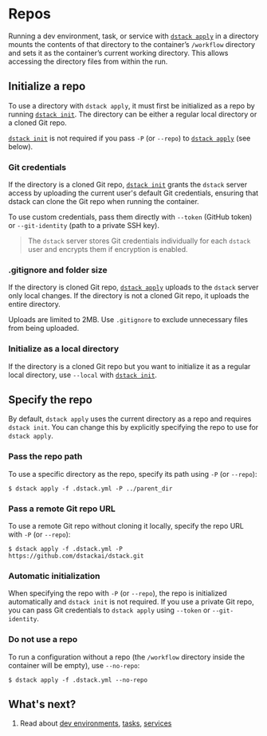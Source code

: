 # Repos

Running a dev environment, task, or service with [`dstack apply`](../reference/cli/dstack/apply.md) in a directory
mounts the contents of that directory to the container’s `/workflow` directory and sets it as the container’s current working directory.
This allows accessing the directory files from within the run.

## Initialize a repo

To use a directory with `dstack apply`, it must first be initialized as a repo by running [`dstack init`](../reference/cli/dstack/init.md).
The directory can be either a regular local directory or a cloned Git repo.

[`dstack init`](../reference/cli/dstack/init.md) is not required if you pass `-P` (or `--repo`) to [`dstack apply`](../reference/cli/dstack/apply.md) (see below).

### Git credentials

If the directory is a cloned Git repo, [`dstack init`](../reference/cli/dstack/init.md) grants the `dstack` server access by uploading the current user's default
Git credentials, ensuring that dstack can clone the Git repo when running the container.

To use custom credentials, pass them directly with `--token` (GitHub token) or `--git-identity` (path to a private SSH
key).

> The `dstack` server stores Git credentials individually for each `dstack` user and encrypts them if encryption is
> enabled.

### .gitignore and folder size

If the directory is cloned Git repo, [`dstack apply`](../reference/cli/dstack/apply.md) uploads to the `dstack` server only local changes.
If the directory is not a cloned Git repo, it uploads the entire directory.

Uploads are limited to 2MB. Use `.gitignore` to exclude unnecessary files from being uploaded.

### Initialize as a local directory

If the directory is a cloned Git repo but you want to initialize it as a regular local directory,
use `--local` with [`dstack init`](../reference/cli/dstack/init.md).

## Specify the repo

By default, `dstack apply` uses the current directory as a repo and requires `dstack init`.
You can change this by explicitly specifying the repo to use for `dstack apply`.

### Pass the repo path

To use a specific directory as the repo, specify its path using `-P` (or `--repo`):

<div class="termy">

```shell    
$ dstack apply -f .dstack.yml -P ../parent_dir 
```

</div>

### Pass a remote Git repo URL

To use a remote Git repo without cloning it locally, specify the repo URL with `-P` (or `--repo`):

<div class="termy">

```shell
$ dstack apply -f .dstack.yml -P https://github.com/dstackai/dstack.git
```

</div>

### Automatic initialization

When specifying the repo with `-P` (or `--repo`), the repo is initialized automatically and
`dstack init` is not required.
If you use a private Git repo, you can pass Git credentials to `dstack apply` using `--token` or `--git-identity`.

### Do not use a repo

To run a configuration without a repo (the `/workflow` directory inside the container will be empty), use `--no-repo`:

<div class="termy">

```shell
$ dstack apply -f .dstack.yml --no-repo
```

</div>

## What's next?

1. Read about [dev environments](dev-environments.md), [tasks](tasks.md), [services](services.md)
